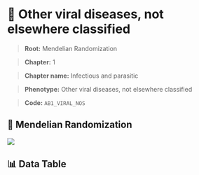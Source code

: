 # 🧪 Other viral diseases, not elsewhere classified

> **Root:** Mendelian Randomization

> **Chapter:** 1  

> **Chapter name:** Infectious and parasitic

> **Phenotype:** Other viral diseases, not elsewhere classified  

> **Code:** `AB1_VIRAL_NOS`

## 🧬 Mendelian Randomization  

<img src="/MR/Figures/Forward/AB1_VIRAL_NOS.png"/>

## 📊 Data Table

<CsvTableMRF src="/MR/Data/Forward/AB1_VIRAL_NOS.csv"/>
